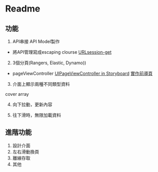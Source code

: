 # Readme

## 功能
1. API串接
API Model製作
* 將API管理寫成escaping clourse
[URLsession-get](https://medium.com/@jerrywang0420/urlsession-教學-swift-3-ios-part-2-a17b2d4cc056)



2. 3個分頁(Rangers, Elastic, Dynamo))

* pageViewController
[UIPageViewController in Storyboard](https://www.youtube.com/watch?v=fIkfBfsjOUo)
[實作前導頁](https://medium.com/@mikru168/ios-使用-pageviewcontroller-pagecontrol-來實作前導頁的功能-fbb1ad7e5bad)

3. 介面上顯示兩種不同類型資料

cover array

4. 向下拉動，更新內容

5. 往下滑時，無限加載資料


## 進階功能
1. 設計介面
2. 左右滑動換頁
3. 離線存取
4. 其他
